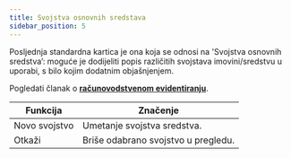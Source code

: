```yaml
---
title: Svojstva osnovnih sredstava 
sidebar_position: 5
---
```


Posljednja standardna kartica je ona koja se odnosi na 'Svojstva osnovnih sredstva’: moguće je dodijeliti popis različitih svojstava imovini/sredstvu u uporabi, s bilo kojim dodatnim objašnjenjem. 

Pogledati članak o **[računovodstvenom evidentiranju](/docs/finance-area/ledger-records/records/ledger-record)**.





| Funkcija | Značenje |
| --- | --- |
| Novo svojstvo | Umetanje svojstva sredstva. |
| Otkaži | Briše odabrano svojstvo u pregledu. |






